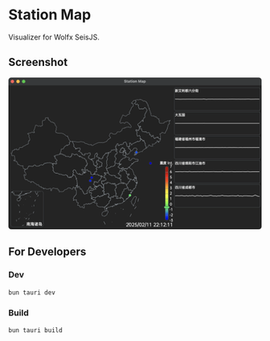 # Station Map

Visualizer for Wolfx SeisJS.

## Screenshot

![image](https://github.com/CRooi/station-map/blob/master/screenshots/main.png?raw=true)

## For Developers

### Dev

```
bun tauri dev
```

### Build

```
bun tauri build
```
